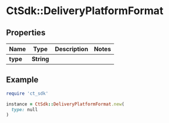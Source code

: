 # CtSdk::DeliveryPlatformFormat

## Properties

| Name | Type | Description | Notes |
| ---- | ---- | ----------- | ----- |
| **type** | **String** |  |  |

## Example

```ruby
require 'ct_sdk'

instance = CtSdk::DeliveryPlatformFormat.new(
  type: null
)
```

